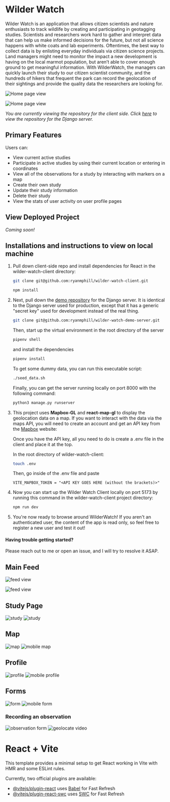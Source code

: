 # Wilder Watch

Wilder Watch is an application that allows citizen scientists and nature enthusiasts to track wildlife by creating and participating in geotagging studies. Scientists and researchers work hard to gather and interpret data that can help us make informed decisions for the future, but not all science happens with white coats and lab experiments. Oftentimes, the best way to collect data is by enlisting everyday individuals via citizen science projects. Land managers might need to monitor the impact a new development is having on the local marmot population, but aren’t able to cover enough ground to get meaningful information. With WilderWatch, the managers can quickly launch their study to our citizen scientist community, and the hundreds of hikers that frequent the park can record the geolocation of their sightings and provide the quality data the researchers are looking for.

![Home page view](public/screenshots/intro.png)

![Home page view](public/screenshots/intro_mobile.png)

_You are currently viewing the repository for the client side. Click [here](https://github.com/ryanmphill/wilder-watch-server) to view the repository for the Django server._
## Primary Features
Users can:
 - View current active studies
 - Participate in active studies by using their current location or entering in coordinates
 - View all of the observations for a study by interacting with markers on a map
 - Create their own study
 - Update their study information
 - Delete their study
 - View the stats of user activity on user profile pages

 ## View Deployed Project
 _Coming soon!_

 ## Installations and instructions to view on local machine

1.  Pull down client-side repo and install dependencies for React in the wilder-watch-client directory:

    ```bash
    git clone git@github.com:ryanmphill/wilder-watch-client.git
    ```

    ```bash
    npm install
    ```

2.  Next, pull down the [demo repository](https://github.com/ryanmphill/wilder-watch-demo-server) for the Django server. It is identical to the Django server used for production, except that it has a generic "secret key" used for development instead of the real thing.

    ```bash
    git clone git@github.com:ryanmphill/wilder-watch-demo-server.git
    ```
    Then, start up the virtual environment in the root directory of the server

    ```bash
    pipenv shell
    ```

    and install the dependencies

    ```bash
    pipenv install
    ``` 

    To get some dummy data, you can run this executable script:

    ```bash
    ./seed_data.sh
    ```

    Finally, you can get the server running locally on port 8000 with the following command:

    ```bash
    python3 manage.py runserver
    ```

3.  This project uses **Mapbox-GL** and **react-map-gl** to display the geolocation data on a map. If you want to interact with the data via the maps API, you will need to create an account and get an API key from the [Mapbox](https://account.mapbox.com/auth/signup/)
website:

    Once you have the API key, all you need to do is create a .env file in the client and place it at the top.

    In the root directory of wilder-watch-client:

    ```bash
    touch .env
    ```

    Then, go inside of the .env file and paste

    ```
    VITE_MAPBOX_TOKEN = "<API KEY GOES HERE (without the brackets)>"
    ```

4.  Now you can start up the Wilder Watch Client locally on port 5173 by running this command in the wilder-watch-client project directory:

    ```bash
    npm run dev
    ```

5.  You're now ready to browse around WilderWatch! If you aren't an authenticated user, the content of the app is read only, so feel free to register a new user and test it out!

#### Having trouble getting started?
Please reach out to me or open an issue, and I will try to resolve it ASAP.

## Main Feed

![feed view](public/screenshots/feed.png)

![feed view](public/screenshots/feed_mobile.png)

## Study Page

![study](public/screenshots/details.png)
![study](public/screenshots/details_mobile.png)

## Map

![map](public/screenshots/map.png)
![mobile map](public/screenshots/map_mobile.png)

## Profile

![profile](public/screenshots/profile.png)
![mobile profile](public/screenshots/profile_mobile.png)

## Forms

![form](public/screenshots/form.png)
![mobile form](public/screenshots/form_mobile.png)
### Recording an observation
![observation form](public/screenshots/obs_form_mobile.png)
![geolocate video](public/screenshots/mobile_map_video.gif)

# React + Vite

This template provides a minimal setup to get React working in Vite with HMR and some ESLint rules.

Currently, two official plugins are available:

- [@vitejs/plugin-react](https://github.com/vitejs/vite-plugin-react/blob/main/packages/plugin-react/README.md) uses [Babel](https://babeljs.io/) for Fast Refresh
- [@vitejs/plugin-react-swc](https://github.com/vitejs/vite-plugin-react-swc) uses [SWC](https://swc.rs/) for Fast Refresh
